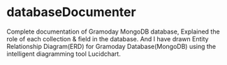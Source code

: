 # databaseDocumenter
Complete documentation of Gramoday MongoDB database, Explained the role of each collection &amp; field in the database. And I have drawn Entity Relationship Diagram(ERD) for Gramoday Database(MongoDB) using the intelligent diagramming tool Lucidchart.
